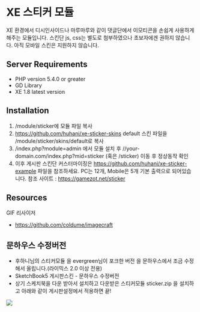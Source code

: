 # XE 스티커 모듈

XE 환경에서 디시인사이드나 마루마루와 같이 댓글단에서 이모티콘을 손쉽게 사용하게 해주는 모듈입니다.
스킨단 js, css는 별도로 첨부하였으나 초보자에겐 권하지 않습니다.
아직 모바일 스킨은 지원하지 않습니다.

## Server Requirements
* PHP version 5.4.0 or greater
* GD Library
* XE 1.8 latest version

## Installation
1. /module/sticker에 모듈 파일 복사
2. https://github.com/huhani/xe-sticker-skins default 스킨 파일을 /module/sticker/skins/default로 복사
3. /index.php?module=admin 에서 모듈 설치 후 //your-domain.com/index.php?mid=sticker (혹은 /sticker) 이동 후 정상동작 확인
4. 이후 게시판 스킨단 커스터마이징은 https://github.com/huhani/xe-sticker-example 파일을 참조하세요. PC는 12개, Mobile은 5개 기본 출력으로 되어있습니다. 참조 사이트 : https://gamezot.net/sticker

## Resources
GIF 리사이저
* https://github.com/coldume/imagecraft

## 문하우스 수정버전
* 후하니님의 스티커모듈 을 evergreen님이 포크한 버전 을 문하우스에서 조금 수정해서 올립니다.(라이믹스 2.0 이상 전용)
* SketchBook5 게시판스킨 - 문하우스 수정버전
* 상기 스케치북을 다운 받아서 설치하고 다운받은 스티커모듈 sticker.zip 을 설치하고 아래와 같이 게시판설정에서 적용하면 끝!

<img src="https://moonhouse.co.kr/files/attach/images/2021/05/26/edb1470e19ef5447db3a1912d552896b.png">
